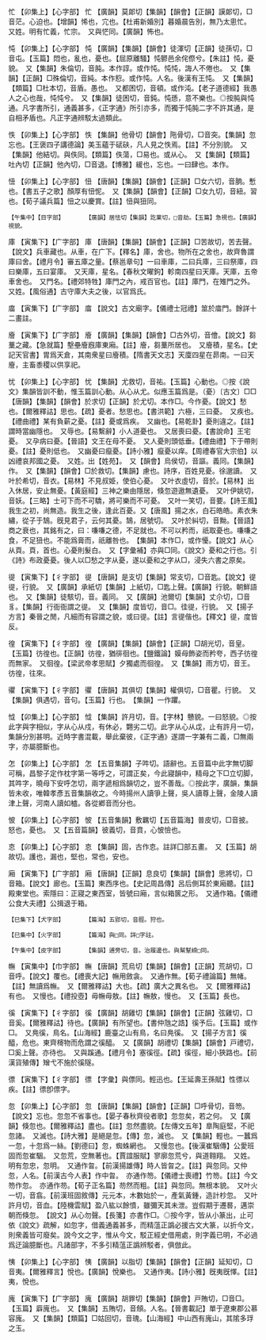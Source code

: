 <!-- { "loadSidebar": true } -->
忙	【卯集上】【心字部】	忙	【廣韻】莫郞切【集韻】【韻會】【正韻】謨郞切，□音茫。心迫也。【增韻】悕也，宂也。【杜甫新婚別】暮婚晨告別，無乃太悤忙。　又姓。明有忙義，忙宗。　又與恾同。【廣韻】怖也。

忳	【卯集上】【心字部】	忳	【廣韻】【集韻】【韻會】徒渾切【正韻】徒孫切，□音屯。【玉篇】悶也，亂也，憂也。【屈原離騷】忳鬰邑余侘傺兮。【朱註】忳，憂貌。　又【集韻】朱倫切，音肫。本作諄。或作忳。忳忳，誨人不倦也。　又【集韻】【正韻】□殊倫切，音純。本作憌。或作忳。人名。後漢有王忳。　又【集韻】【類篇】□杜本切，音盾。愚也。　又都困切，音頓。或作沌。【老子道德經】我愚人之心也哉，忳忳兮。　又【集韻】徒困切，音鈍。忳愻，意不樂也。◎按肫與忳通。凡字書所引，通義甚多，《正字通》所引亦多，而獨于忳肫二字不許其通，是自相矛盾也。凡正字通辨駁太過類此。

怢	【卯集上】【心字部】	怢	【集韻】他骨切【韻會】陁骨切，□音突。【集韻】忽忘也。【王褒四子講德論】美玉蘊于碔砆，凡人見之怢焉。【註】不分別貌。　又【集韻】他結切。與佚同。【類篇】佚蕩，□易也。或从心。　又【集韻】【類篇】吐內切【正韻】他內切，□音退。【博雅】緩也，忘也。一曰肆也。本作。

忸	【卯集上】【心字部】	忸	【唐韻】【集韻】【韻會】【正韻】□女六切，音朒。慙也。【書五子之歌】顏厚有忸怩。　又【集韻】【韻會】【正韻】□女九切，音紐。習也。【荀子議兵篇】忸之以慶賞。【註】忸與狃同。

	【午集中】【目字部】		【廣韻】居怯切【集韻】訖業切，□音劫。【玉篇】急視也。【廣韻】視貌。

庫	【寅集下】【广字部】	庫	【唐韻】【集韻】【韻會】【正韻】□苦故切，苦去聲。【說文】兵車藏也。从車，在广下。【釋名】庫，舍也。物所在之舍也，故齊魯謂庫曰舍。【禮月令】審五庫之量。【蔡邕章句】一曰車庫，二曰兵庫，三曰祭庫，四曰樂庫，五曰宴庫。　又天庫，星名。【春秋文曜鉤】軫南四星曰天庫。天庫，五帝車舍也。　又門名。【禮郊特牲】庫門之內，戒百官也。【註】庫門，在雉門之外。　又姓。【風俗通】古守庫大夫之後，以官爲氏。

庿	【寅集下】【广字部】	庿	【說文】古文廟字。【儀禮士冠禮】筮於庿門。餘詳十二畫註。

廥	【寅集下】【广字部】	廥	【廣韻】【集韻】【韻會】□古外切，音儈。【說文】芻藳之藏。【急就篇】墼壘廥廐庫東廂。【註】廥，芻藳所居也。　又廥積，星名。【史記天官書】胃爲天倉，其南衆星曰廥積。【隋書天文志】天廩四星在昴南。一曰天廥，主畜黍稷以供享祀。

忧	【卯集上】【心字部】	忧	【集韻】尤救切，音祐。【玉篇】心動也。◎按《說文》集韻皆訓不動，惟玉篇訓心動。从心从尤。似應玉篇爲是。（憂）〔古文〕□□【唐韻】【集韻】【韻會】於求切【正韻】於尤切。本作□。今作憂。【說文】愁也。【爾雅釋詁】思也。【疏】憂者。愁思也。【書洪範】六極，三曰憂。　又疾也。【禮曲禮】某有負薪之憂。【註】憂或爲疾。　又幽也。【易乾卦】憂則違之。【註】謂時當幽隱也。　又辱也。【易繫辭】小人道憂也。　又居喪曰憂。【書說命】王宅憂。　又孕病曰憂。【晉語】文王在母不憂。　又人憂則頭低垂。【禮曲禮】下于帶則憂。【註】憂則低也。　又幽憂曰癙憂。【詩小雅】癙憂以痒。【周禮春官大宗伯】以凶禮哀邦國之憂。　又姓。出【姓苑】。　又【韻會】烏侯切，音謳。義同。【集韻】作。　又【集韻】【韻會】□於救切。【集韻】慮也。詩序，百姓見憂。徐邈讀。　又叶於希切，音衣。【易林】不見叔姫，使伯心憂。　又叶衣虛切，音於。【易林】出入休居，安止無憂。【黃庭經】三神之樂由隱居，倏忽遊遨無遺憂。　又叶伊姚切，音妖。【三略】士可下而不可驕，將可樂而不可憂。　又叶一笑切，音要。【詩王風】我生之初，尚無造。我生之後，逢此百憂。又【唐風】揚之水，白石皓皓。素衣朱繡，從子于鵠。旣見君子，云何其憂。鵠，居號切。　又叶於糾切，音黝。【晉語】商之衰也，其銘有之，曰：嗛嗛之德，不足就也。不可以矜而，祇取憂也。嗛嗛之食，不足狃也。不能爲膏而，祇離咎也。　【集韻】本作□，或作懮。【說文】从心从頁。頁，首也。心憂則髮白。　又【字彙補】亦與□同。《說文》憂和之行也。引《詩》布政憂憂。後人以□愁之字从憂，遂以憂和之字从□，浸失六書之原矣。

徥	【寅集下】【彳字部】	徥	【唐韻】是支切【集韻】常支切，□音匙。【說文】徥徥，行貌。　又【廣韻】承紙切【集韻】上紙切，□匙上聲。【廣韻】行貌。朝鮮語也。　又【集韻】徒駭切，音。義同。　又【廣韻】池爾切【集韻】丈尒切，□音豸。【集韻】行衙衙謂之徥。　又【集韻】度皆切，音□。徍徥，行貌。　又【揚子方言】秦晉之閒，凡細而有容謂之貌，或曰徥。【註】言徥偕也。【釋文】徥，度皆反。

徨	【寅集下】【彳字部】	徨	【廣韻】【集韻】【韻會】【正韻】□胡光切，音皇。【玉篇】彷徨也。【正韻】彷徨，猶徘徊也。【鹽鐵論】嫫母飾姿而矜夸，西子彷徨而無家。　又徊徨。【梁武帝孝思賦】夕獨處而徊徨。　又【集韻】雨方切，音王。彷徨，往來。

忂	【寅集下】【彳字部】	忂	【唐韻】其俱切【集韻】權俱切，□音瞿。行貌。　又【集韻】俱遇切，音句。【玉篇】行也。　【集韻】一作躣。

怴	【卯集上】【心字部】	怴	【集韻】許月切，音。【字林】戇貌。一曰怒貌。◎按此字與字相似，字从心从戍，有休必，翾劣二切。此字从心从戉，止有許月一切，集韻分別甚明。近時字書混載，舉此棄彼，《正字通》遂謂一字兼有二義，□無兩字，亦屬臆斷也。

怎	【卯集上】【心字部】	怎	【五音集韻】子吽切。語辭也。五音篇中此字無切脚可稱，昌黎子定作枕字第一等呼之，可謂正矣，今此寢韻中，精母之下□立切脚，其吽字，曉母下安呼怎切，兩字遞相爲韻切之，豈不善哉。◎按此字，廣韻，集韻皆未收，唯韓孝彥五音集韻收之。今時揚州人讀爭上聲，吳人讀尊上聲，金陵人讀津上聲，河南人讀如樝。各從鄕音而分也。

怶	【卯集上】【心字部】	怶	【五音集韻】敷羈切【五音篇海】普皮切，□音披。怒也，憂也。　又【五音篇韻】彼義切，音賁，心怶憸也。

怘	【卯集上】【心字部】	怘	【集韻】固，古作怘。註詳囗部五畫。　又【玉篇】胡故切。護也，漏也，堅也，常也，安也。

廂	【寅集下】【广字部】	廂	【唐韻】【正韻】息良切【集韻】【韻會】思將切，□音箱。【說文】廊也。【玉篇】東西序也。【史記周昌傳】呂后側耳於東廂聽。【註】殿東堂也。索隱曰：正寢之東西室，皆號曰廂，言似箱篋之形。　又通作箱。【儀禮公食大夫禮】公揖退于箱。

	【巳集下】【犬字部】		【篇海】五郢切，音脛。狩也。

	【巳集中】【火字部】		【篇海】與□同。詳□字註。

	【午集中】【皮字部】		【集韻】逋旁切，音。治履邊也。與幫鞤縍□同。

幠	【寅集中】【巾字部】	幠	【唐韻】荒烏切【集韻】【韻會】【正韻】荒胡切，□音呼。【說文】覆也。【禮喪大記】幠用斂衾。　又通作無。【荀子禮論篇】無帾。【註】無讀爲幠。　又【爾雅釋詁】大也。【疏】廣大之異名也。　又【爾雅釋詁】有也。　又慢也。【禮投壺】毋幠毋敖。【註】幠敖，慢也。　又【玉篇】長也。

徯	【寅集下】【彳字部】	徯	【廣韻】胡雞切【集韻】【韻會】【正韻】弦雞切，□音奚。【爾雅釋詁】待也。【廣韻】有所望也。【書仲虺之誥】徯予后。【玉篇】或作□。　又鳧徯，鳥名。【山海經】鹿臺之山有鳥，名曰鳧徯。　又【揚子方言】徯醯，危也。東齊槣物而危謂之徯醯。　又【廣韻】胡禮切【集韻】【韻會】戸禮切，□奚上聲。亦待也。　又與蹊通。【禮月令】塞徯徑。【疏】徯徑，細小狹路也。【前漢貨殖傳】矰弋不施於徯隧。

徱	【寅集下】【彳字部】	徱	【字彙】與僄同。輕迅也。【王延壽王孫賦】性徱以疾。【註】徱卽僄字。

忽	【卯集上】【心字部】	忽	【唐韻】【集韻】【韻會】【正韻】□呼骨切，音笏。【說文】忘也。忽忽不省事也。【晏子春秋齊役者歌】忽忽矣，若之何。　又【廣韻】倏忽也。【爾雅釋詁】盡也。【註】忽然盡貌。【左傳文五年】臯陶庭堅，不祀忽諸。　又滅也。【詩大雅】是絕是忽。【傳】忽，滅也。　又【集韻】輕也。一蠶爲一忽，十忽爲一絲。【劉德曰】忽，蜘蛛網也。　又慢忽也。【後漢崔駰傳】公愛班固而忽崔駰。　又忽荒，空無著也。【賈誼服賦】寥廓忽荒兮，與道翱翔。　又姓。明有忽忠，忽明。　又通作曶。【前漢揚雄傳】時人皆曶之。【註】與忽同。又仲忽，人名。【前漢古今人表】作中曶。　亦通作笏。【儀禮士喪禮】竹笏。【註】今文笏作忽。　亦通作芴。【荀子正名篇】芴然而粗。【註】與忽同。無根本貌。　又叶火一切，音翕。【前漢班固敘傳】元元本，木數始於一，產氣黃鍾，造計杪忽。　又叶許月切，音血。【陸機雲賦】盈八紘以餘憤，雖彌天其未泄。豈假期于遷晷，邁崇朝而倏忽。　【說文】从心勿聲。【長箋】亦書作□。◎按今字，皆从小篆出，止可依《說文》疏解，如忽字，借義通義甚多，而精蕰正譌必援古文大篆，以折今文，則衆義皆可廢矣。說今文之字，惟从今文，駁正經史借用處，則字義已明，不必過爲迂論臆斷也。凡諸部字，不多引精蕰正譌辨駁者，俱倣此。

恞	【卯集上】【心字部】	恞	【廣韻】以脂切【集韻】【韻會】【正韻】延知切，□音夷。【爾雅釋言】悅也。【廣韻】悅樂也。　又通作夷。【詩小雅】旣夷旣懌。【註】夷，悅也。

廆	【寅集下】【广字部】	廆	【廣韻】胡罪切【集韻】【韻會】戸賄切，□音□。【玉篇】廦廆也。　又【集韻】五賄切，音頠。人名。【晉書載記】單于遼東郡公慕容廆。　又【集韻】【類篇】□姑回切，音瑰。【山海經】中山西有廆山，其隂多琈之玉。

